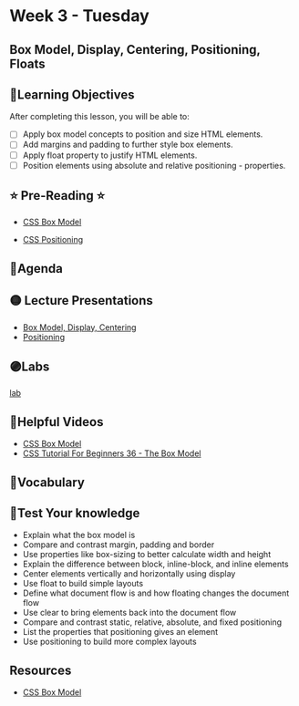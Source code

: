 # Week 3 - Tuesday

## Box Model, Display, Centering, Positioning, Floats

## 📍Learning Objectives

After completing this lesson, you will be able to:

- [ ] Apply box model concepts to position and size HTML elements.
- [ ] Add margins and padding to further style box elements.
- [ ] Apply float property to justify HTML elements.
- [ ] Position elements using absolute and relative positioning - properties.

## ⭐️ Pre-Reading ⭐️

- [CSS Box Model](https://digitalcrafts.instructure.com/courses/252/pages/reading-css-101?module_item_id=25359)
<!-- - [CSS Floats](https://learn.digitalcrafts.com/immersive/lessons/front-end-foundations/css-floats/) -->
- [CSS Positioning](https://digitalcrafts.instructure.com/courses/252/pages/reading-css-position-property?module_item_id=23141)

## 📍Agenda

## 🟡 Lecture Presentations

- [Box Model, Display, Centering](https://dc-web2.onrender.com/p2/HTMLCSS/BoxModel.html#1)
- [Positioning](https://dc-web2.onrender.com/p2/HTMLCSS/Positioning.html#1)

## 🟣Labs

[lab](https://github.com/veros-labs/lab-css-box-model)

<!-- ## 🟠Homework

[homework assignment](./homework/) -->

## 🔵Helpful Videos

- [CSS Box Model](https://www.youtube.com/watch?v=M6coJNLFBWI)
- [CSS Tutorial For Beginners 36 - The Box Model](https://www.youtube.com/watch?v=Qx-yzUBqatQ)
<!-- ## ✔️Todo Checklist
- [ ] -->

## 🔶Vocabulary

## 🔷Test Your knowledge

- Explain what the box model is
- Compare and contrast margin, padding and border
- Use properties like box-sizing to better calculate width and height
- Explain the difference between block, inline-block, and inline elements
- Center elements vertically and horizontally using display
- Use float to build simple layouts
- Define what document flow is and how floating changes the document flow
- Use clear to bring elements back into the document flow
- Compare and contrast static, relative, absolute, and fixed positioning
- List the properties that positioning gives an element
- Use positioning to build more complex layouts

## Resources

- [CSS Box Model](https://www.w3schools.com/css/css_boxmodel.asp)
